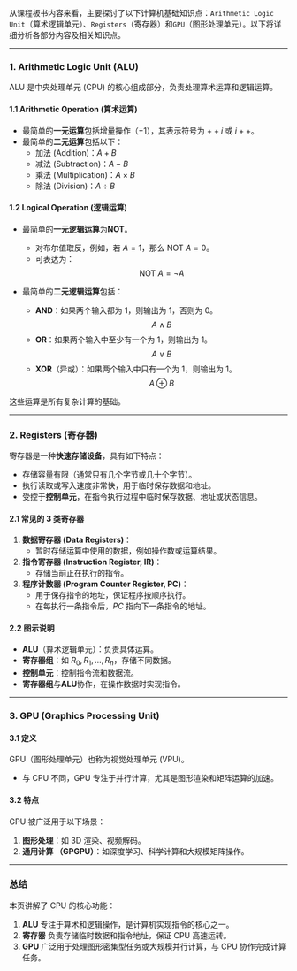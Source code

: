 从课程板书内容来看，主要探讨了以下计算机基础知识点：`Arithmetic Logic Unit`（算术逻辑单元）、`Registers`（寄存器）和`GPU`（图形处理单元）。以下将详细分析各部分内容及相关知识点。

---

### **1. Arithmetic Logic Unit (ALU)**
ALU 是中央处理单元 (CPU) 的核心组成部分，负责处理算术运算和逻辑运算。

#### **1.1 Arithmetic Operation (算术运算)**
- 最简单的**一元运算**包括增量操作（+1），其表示符号为 $++i$ 或 $i++$。
- 最简单的**二元运算**包括以下：
  - 加法 (Addition)：$A + B$
  - 减法 (Subtraction)：$A - B$
  - 乘法 (Multiplication)：$A \times B$
  - 除法 (Division)：$A \div B$

#### **1.2 Logical Operation (逻辑运算)**
- 最简单的**一元逻辑运算**为**NOT**。
  - 对布尔值取反，例如，若 $A = 1$，那么 $\text{NOT } A = 0$。
  - 可表达为：$$\text{NOT } A = \neg A$$
  
- 最简单的**二元逻辑运算**包括：
  - **AND**：如果两个输入都为 1，则输出为 1，否则为 0。
    $$A \land B$$
  - **OR**：如果两个输入中至少有一个为 1，则输出为 1。
    $$A \lor B$$
  - **XOR**（异或）：如果两个输入中只有一个为 1，则输出为 1。
    $$A \oplus B$$

这些运算是所有复杂计算的基础。

---

### **2. Registers (寄存器)**
寄存器是一种**快速存储设备**，具有如下特点：
- 存储容量有限（通常只有几个字节或几十个字节）。
- 执行读取或写入速度非常快，用于临时保存数据和地址。
- 受控于**控制单元**，在指令执行过程中临时保存数据、地址或状态信息。

#### **2.1 常见的 3 类寄存器**
1. **数据寄存器 (Data Registers)**：
   - 暂时存储运算中使用的数据，例如操作数或运算结果。
2. **指令寄存器 (Instruction Register, IR)**：
   - 存储当前正在执行的指令。
3. **程序计数器 (Program Counter Register, PC)**：
   - 用于保存指令的地址，保证程序按顺序执行。
   - 在每执行一条指令后，$PC$ 指向下一条指令的地址。

#### **2.2 图示说明**
- **ALU**（算术逻辑单元）：负责具体运算。
- **寄存器组**：如 $R_0, R_1, \ldots, R_n$，存储不同数据。
- **控制单元**：控制指令流和数据流。
- **寄存器组**与**ALU**协作，在操作数据时实现指令。

---

### **3. GPU (Graphics Processing Unit)**
#### **3.1 定义**
GPU（图形处理单元）也称为视觉处理单元 (VPU)。
- 与 CPU 不同，GPU 专注于并行计算，尤其是图形渲染和矩阵运算的加速。

#### **3.2 特点**
GPU 被广泛用于以下场景：
1. **图形处理**：如 3D 渲染、视频解码。
2. **通用计算 （GPGPU）**：如深度学习、科学计算和大规模矩阵操作。

---

### **总结**
本页讲解了 CPU 的核心功能：
1. **ALU** 专注于算术和逻辑操作，是计算机实现指令的核心之一。
2. **寄存器** 负责存储临时数据和指令地址，保证 CPU 高速运转。
3. **GPU** 广泛用于处理图形密集型任务或大规模并行计算，与 CPU 协作完成计算任务。

